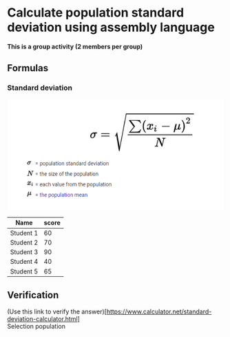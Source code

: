 # Calculate population standard deviation using assembly language

__This is a group activity (2 members per group)__

## Formulas

### Standard deviation
![Standard deviation](https://github.com/d-khan/assembly/blob/main/SD.PNG?raw=true)

|Name|score|
|----|-------|
|Student 1|60|
|Student 2|70|
|Student 3|90|
|Student 4|40|
|Student 5|65|

## Verification
(Use this link to verify the answer)[https://www.calculator.net/standard-deviation-calculator.html]  
Selection population
